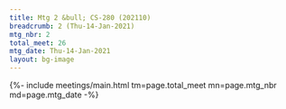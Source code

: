 ```yaml
---
title: Mtg 2 &bull; CS-280 (202110)
breadcrumb: 2 (Thu-14-Jan-2021)
mtg_nbr: 2
total_meet: 26
mtg_date: Thu-14-Jan-2021
layout: bg-image
---
```


{%- include meetings/main.html
    tm=page.total_meet
    mn=page.mtg_nbr
    md=page.mtg_date
-%}
